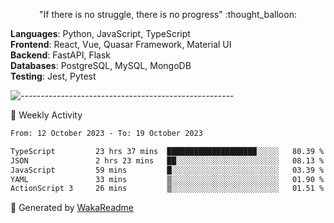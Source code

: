 <p align="center"> 
  "If there is no struggle, there is no progress" :thought_balloon:
</p>

<p align="left">
  <strong>Languages</strong>: Python, JavaScript, TypeScript<br>
  <strong>Frontend</strong>: React, Vue, Quasar Framework, Material UI<br>
  <strong>Backend</strong>: FastAPI, Flask<br>
  <strong>Databases</strong>: PostgreSQL, MySQL, MongoDB<br>
  <strong>Testing</strong>: Jest, Pytest<br>
</p>

![-----------------------------------------------------](https://raw.githubusercontent.com/andreasbm/readme/master/assets/lines/vintage.png)

🎯 Weekly Activity

<!--START_SECTION:waka-->

```txt
From: 12 October 2023 - To: 19 October 2023

TypeScript         23 hrs 37 mins  ████████████████████░░░░░   80.39 %
JSON               2 hrs 23 mins   ██░░░░░░░░░░░░░░░░░░░░░░░   08.13 %
JavaScript         59 mins         █░░░░░░░░░░░░░░░░░░░░░░░░   03.39 %
YAML               33 mins         ▒░░░░░░░░░░░░░░░░░░░░░░░░   01.90 %
ActionScript 3     26 mins         ▒░░░░░░░░░░░░░░░░░░░░░░░░   01.51 %
```

<!--END_SECTION:waka-->


🚀 Generated by [WakaReadme](https://github.com/athul/waka-readme)
